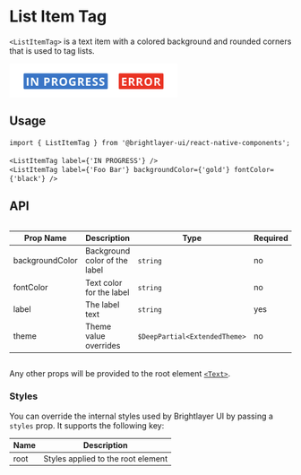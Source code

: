 # List Item Tag

`<ListItemTag>` is a text item with a colored background and rounded corners that is used to tag lists.

<img width="300" style="max-width: 600px; display: block;" alt="List Item Tag" src="./images/listItemTag.png">



## Usage

```tsx
import { ListItemTag } from '@brightlayer-ui/react-native-components';

<ListItemTag label={'IN PROGRESS'} />
<ListItemTag label={'Foo Bar'} backgroundColor={'gold'} fontColor={'black'} />
```

## API

<div style="overflow: auto;">

| Prop Name       | Description                   | Type                          | Required | Default                                 |
| --------------- | ----------------------------- | ----------------------------- | -------- | --------------------------------------- |
| backgroundColor | Background color of the label | `string`                      | no       | `theme.colors.primaryFilledContainer`   |
| fontColor       | Text color for the label      | `string`                      | no       | `theme.colors.onPrimaryFilledContainer` |
| label           | The label text                | `string`                      | yes      |                                         |
| theme           | Theme value overrides         | `$DeepPartial<ExtendedTheme>` | no       |                                         |

</div>

Any other props will be provided to the root element [`<Text>`](https://callstack.github.io/react-native-paper/docs/components/Text).

### Styles

You can override the internal styles used by Brightlayer UI by passing a `styles` prop. It supports the following key:

| Name | Description                        |
| ---- | ---------------------------------- |
| root | Styles applied to the root element |
